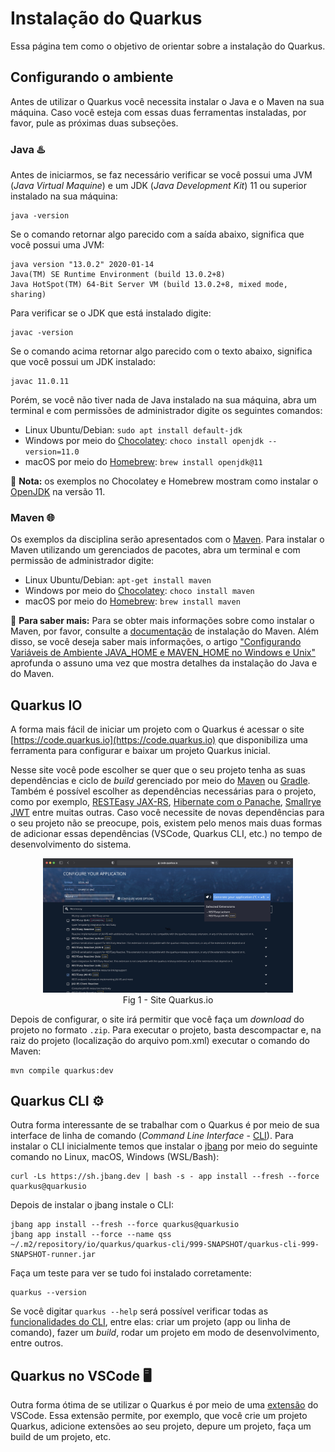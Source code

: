 # Instalação do Quarkus

Essa página tem como o objetivo de orientar sobre a instalação do Quarkus.

## Configurando o ambiente

Antes de utilizar o Quarkus você necessita instalar o Java e o Maven na sua máquina. Caso você esteja com essas duas ferramentas instaladas, por favor, pule as próximas duas subseções.

### Java ♨️

Antes de iniciarmos, se faz necessário verificar se você possui uma JVM (*Java Virtual Maquine*) e um JDK (*Java Development Kit*) 11 ou superior instalado na sua máquina:

    java -version

Se o comando retornar algo parecido com a saída abaixo, significa que você possui uma JVM:

```
java version "13.0.2" 2020-01-14
Java(TM) SE Runtime Environment (build 13.0.2+8)
Java HotSpot(TM) 64-Bit Server VM (build 13.0.2+8, mixed mode, sharing)
```

Para verificar se o JDK que está instalado digite:

    javac -version

Se o comando acima retornar algo parecido com o texto abaixo, significa que você possui um JDK instalado:

```
javac 11.0.11
```

Porém, se você não tiver nada de Java instalado na sua máquina, abra um terminal e com permissões de administrador digite os seguintes comandos:

* Linux Ubuntu/Debian: `sudo apt install default-jdk`
* Windows por meio do [Chocolatey](https://chocolatey.org): `choco install openjdk --version=11.0`
* macOS por meio do [Homebrew](https://brew.sh/index_pt-br): `brew install openjdk@11`

🚨 **Nota:** os exemplos no Chocolatey e Homebrew mostram como instalar o [OpenJDK](https://openjdk.java.net) na versão 11.

### Maven 🌐

Os exemplos da disciplina serão apresentados com o [Maven](https://maven.apache.org). Para instalar o Maven utilizando um gerenciados de pacotes, abra um terminal e com permissão de administrador digite:

* Linux Ubuntu/Debian: `apt-get install maven`
* Windows por meio do [Chocolatey](https://chocolatey.org): `choco install maven`
* macOS por meio do [Homebrew](https://brew.sh/index_pt-br): `brew install maven`

 🚨 **Para saber mais:** Para se obter mais informações sobre como instalar o Maven, por favor, consulte a [documentação](https://maven.apache.org/install.html) de instalação do Maven. Além disso, se você deseja saber mais informações, o artigo ["Configurando Variáveis de Ambiente JAVA_HOME e MAVEN_HOME no Windows e Unix"](https://medium.com/beelabacademy/configurando-variáveis-de-ambiente-java-home-e-maven-home-no-windows-e-unix-d9461f783c26) aprofunda o assuno uma vez que mostra detalhes da instalação do Java e do Maven.

## Quarkus IO

A forma mais fácil de iniciar um projeto com o Quarkus é acessar o site [https://code.quarkus.io](https://code.quarkus.io) que disponibiliza uma ferramenta para configurar e baixar um projeto Quarkus inicial.

Nesse site você pode escolher se quer que o seu projeto tenha as suas dependências e ciclo de *build* gerenciado por meio do [Maven](https://maven.apache.org) ou [Gradle](https://gradle.org). Também é possível escolher as dependências necessárias para o projeto, como por exemplo, [RESTEasy JAX-RS](https://quarkus.io/guides/rest-json), [Hibernate com o Panache](https://quarkus.io/guides/hibernate-orm-panache), [Smallrye JWT](https://quarkus.io/guides/security-jwt) entre muitas outras. Caso você necessite de novas dependências para o seu projeto não se preocupe, pois, existem pelo menos mais duas formas de adicionar essas dependências (VSCode, Quarkus CLI, etc.) no tempo de desenvolvimento do sistema.

<center>
    <img src="img/quarkusio.jpg" alt="Ilustração do site code.quarkus.io" width="400"/>
    <br>
    Fig 1 - Site Quarkus.io
</center>

Depois de configurar, o site irá permitir que você faça um *download* do projeto no formato `.zip`. Para executar o projeto, basta descompactar e, na raiz do projeto (localização do arquivo pom.xml) executar o comando do Maven:

    mvn compile quarkus:dev

## Quarkus CLI ⚙️

Outra forma interessante de se trabalhar com o Quarkus é por meio de sua interface de linha de comando (_Command Line Interface_ - [CLI](https://quarkus.io/guides/cli-tooling)). Para instalar o CLI inicialmente temos que instalar o [jbang](https://www.jbang.dev/download/) por meio do seguinte comando no Linux, macOS, Windows (WSL/Bash):

    curl -Ls https://sh.jbang.dev | bash -s - app install --fresh --force quarkus@quarkusio

Depois de instalar o jbang instale o CLI:

    jbang app install --fresh --force quarkus@quarkusio
    jbang app install --force --name qss ~/.m2/repository/io/quarkus/quarkus-cli/999-SNAPSHOT/quarkus-cli-999-SNAPSHOT-runner.jar

Faça um teste para ver se tudo foi instalado corretamente:

    quarkus --version

Se você digitar `quarkus --help` será possível verificar todas as [funcionalidades do CLI](https://quarkus.io/guides/cli-tooling#using-the-cli), entre elas: criar um projeto (app ou linha de comando), fazer um *build*, rodar um projeto em modo de desenvolvimento, entre outros.

## Quarkus no VSCode 🖥️

Outra forma ótima de se utilizar o Quarkus é por meio de uma [extensão](https://marketplace.visualstudio.com/items?itemName=redhat.vscode-quarkus) do VSCode. Essa extensão permite, por exemplo, que você crie um projeto Quarkus, adicione extensões ao seu projeto, depure um projeto, faça um build de um projeto, etc.



